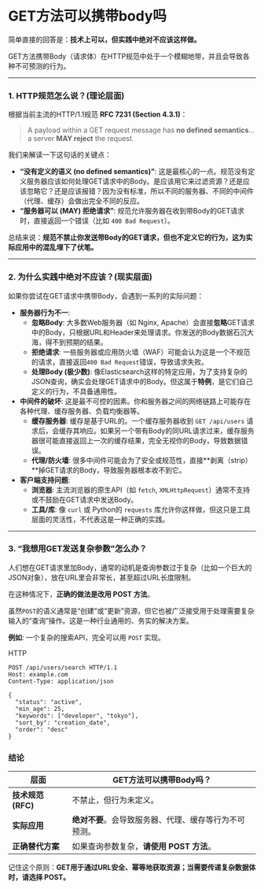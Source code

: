 # GET方法可以携带body吗

简单直接的回答是：**技术上可以，但实践中绝对不应该这样做。**

GET方法携带Body（请求体）在HTTP规范中处于一个模糊地带，并且会导致各种不可预测的行为。

------



### 1. HTTP规范怎么说？(理论层面)

根据当前主流的HTTP/1.1规范 **RFC 7231 (Section 4.3.1)**：

> A payload within a GET request message has **no defined semantics**... a server **MAY reject** the request.

我们来解读一下这句话的关键点：

- **“没有定义的语义 (no defined semantics)”**: 这是最核心的一点。规范没有定义服务器应该如何处理GET请求中的Body。是应该用它来过滤资源？还是应该忽略它？还是应该报错？因为没有标准，所以不同的服务器、不同的中间件（代理、缓存）会做出完全不同的反应。
- **“服务器可以 (MAY) 拒绝请求”**: 规范允许服务器在收到带Body的GET请求时，直接返回一个错误（比如 `400 Bad Request`）。

总结来说：**规范不禁止你发送带Body的GET请求，但也不定义它的行为，这为实际应用中的混乱埋下了伏笔。**

------



### 2. 为什么实践中绝对不应该？(现实层面)

如果你尝试在GET请求中携带Body，会遇到一系列的实际问题：

- **服务器行为不一**:
  - **忽略Body**: 大多数Web服务器（如 Nginx, Apache）会直接**忽略**GET请求中的Body，只根据URL和Header来处理请求。你发送的Body数据石沉大海，得不到预期的结果。
  - **拒绝请求**: 一些服务器或应用防火墙（WAF）可能会认为这是一个不规范的请求，直接返回`400 Bad Request`错误，导致请求失败。
  - **处理Body (极少数)**: 像Elasticsearch这样的特定应用，为了支持复杂的JSON查询，确实会处理GET请求中的Body。但这属于**特例**，是它们自己定义的行为，不具备通用性。
- **中间件的破坏**: 这是最不可控的因素。你和服务器之间的网络链路上可能存在各种代理、缓存服务器、负载均衡器等。
  - **缓存服务器**: 缓存是基于URL的。一个缓存服务器收到 `GET /api/users` 请求后，会缓存其响应。如果另一个带有Body的同URL请求过来，缓存服务器很可能直接返回上一次的缓存结果，完全无视你的Body，导致数据错误。
  - **代理/防火墙**: 很多中间件可能会为了安全或规范性，直接**剥离（strip）**掉GET请求的Body，导致服务器根本收不到它。
- **客户端支持问题**:
  - **浏览器**: 主流浏览器的原生API（如 `fetch`, `XMLHttpRequest`）通常不支持或不鼓励在GET请求中发送Body。
  - **工具/库**: 像 `curl` 或 Python的 `requests` 库允许你这样做，但这只是工具层面的灵活性，不代表这是一种正确的实践。

------



### 3. “我想用GET发送复杂参数”怎么办？

人们想在GET请求里加Body，通常的动机是查询参数过于复杂（比如一个巨大的JSON对象），放在URL里会非常长，甚至超过URL长度限制。

在这种情况下，**正确的做法是改用 POST 方法**。

虽然`POST`的语义通常是“创建”或“更新”资源，但它也被广泛接受用于处理需要复杂输入的“查询”操作。这是一种行业通用的、务实的解决方案。

**例如**: 一个复杂的搜索API，完全可以用 `POST` 实现。

HTTP



```
POST /api/users/search HTTP/1.1
Host: example.com
Content-Type: application/json

{
  "status": "active",
  "min_age": 25,
  "keywords": ["developer", "tokyo"],
  "sort_by": "creation_date",
  "order": "desc"
}
```



### 结论

| 层面               | GET方法可以携带Body吗？                                |
| ------------------ | ------------------------------------------------------ |
| **技术规范 (RFC)** | 不禁止，但行为未定义。                                 |
| **实际应用**       | **绝对不要**。会导致服务器、代理、缓存等行为不可预测。 |
| **正确替代方案**   | 如果查询参数复杂，**请使用 POST 方法**。               |

记住这个原则：**GET用于通过URL安全、幂等地获取资源；当需要传递复杂数据体时，请选择 POST。**